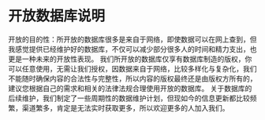 # 开放数据库说明
开放的目的性：所开放的数据库很多是来自于网络，即使数据可以在网上查到，但我感觉提供已经维护好的数据库，不仅可以减少部分很多人的时间和精力支出，也更是一种未来的开放性表现。
我们所开放的数据库仅享有数据库制造的版权，你可以任意使用，无需让我们授权，因数据来自于网络，比较多样化与复杂化，我们不能随时确保内容的合法性与完整性，所以内容的版权最终还是由版权方所有的，建议您根据自己的需求和相关的法律法规合理使用开放的数据库。
关于数据库的后续维护，我们制定了一些周期性的数据维护计划，但现如今的信息更新都比较频繁，渠道繁多，肯定是无法实时获取更多，所以欢迎更多的人加入我们。
